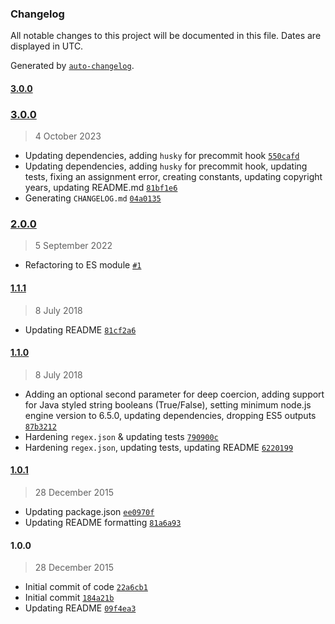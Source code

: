 ### Changelog

All notable changes to this project will be documented in this file. Dates are displayed in UTC.

Generated by [`auto-changelog`](https://github.com/CookPete/auto-changelog).

#### [3.0.0](https://github.com/avoidwork/tiny-coerce/compare/3.0.0...3.0.0)

### [3.0.0](https://github.com/avoidwork/tiny-coerce/compare/2.0.0...3.0.0)

> 4 October 2023

- Updating dependencies, adding `husky` for precommit hook [`550cafd`](https://github.com/avoidwork/tiny-coerce/commit/550cafdaaabe4934ba1d07b9e467dd449491e415)
- Updating dependencies, adding `husky` for precommit hook, updating tests, fixing an assignment error, creating constants, updating copyright years, updating README.md [`81bf1e6`](https://github.com/avoidwork/tiny-coerce/commit/81bf1e6269081a9cc10b72b1bca81133f26f0a40)
- Generating `CHANGELOG.md` [`04a0135`](https://github.com/avoidwork/tiny-coerce/commit/04a0135a8b278d02ecc0504ec80a64990845e0ab)

### [2.0.0](https://github.com/avoidwork/tiny-coerce/compare/1.1.1...2.0.0)

> 5 September 2022

- Refactoring to ES module [`#1`](https://github.com/avoidwork/tiny-coerce/pull/1)

#### [1.1.1](https://github.com/avoidwork/tiny-coerce/compare/1.1.0...1.1.1)

> 8 July 2018

- Updating README [`81cf2a6`](https://github.com/avoidwork/tiny-coerce/commit/81cf2a68162844a497193148083fdd756ad0fbc4)

#### [1.1.0](https://github.com/avoidwork/tiny-coerce/compare/1.0.1...1.1.0)

> 8 July 2018

- Adding an optional second parameter for deep coercion, adding support for Java styled string booleans (True/False), setting minimum node.js engine version to 6.5.0, updating dependencies, dropping ES5 outputs [`87b3212`](https://github.com/avoidwork/tiny-coerce/commit/87b32129feaba32d5824dfdb13e7578548d13e05)
- Hardening `regex.json` & updating tests [`790900c`](https://github.com/avoidwork/tiny-coerce/commit/790900ca8b5c939c61dfcaf2bb4d6c36c821ed91)
- Hardening `regex.json`, updating tests, updating README [`6220199`](https://github.com/avoidwork/tiny-coerce/commit/6220199e192eb8bb0809ca0f6a08be650eb80329)

#### [1.0.1](https://github.com/avoidwork/tiny-coerce/compare/1.0.0...1.0.1)

> 28 December 2015

- Updating package.json [`ee0970f`](https://github.com/avoidwork/tiny-coerce/commit/ee0970f0370f0da231f10ddd6e43e16c61eefe4c)
- Updating README formatting [`81a6a93`](https://github.com/avoidwork/tiny-coerce/commit/81a6a935b4772801457fd0208d0a50bfc9765151)

#### 1.0.0

> 28 December 2015

- Initial commit of code [`22a6cb1`](https://github.com/avoidwork/tiny-coerce/commit/22a6cb1159d6cabbeda989213248c54b56f7e570)
- Initial commit [`184a21b`](https://github.com/avoidwork/tiny-coerce/commit/184a21b9f30fa233b389febb5bf214f4c6c8ebce)
- Updating README [`09f4ea3`](https://github.com/avoidwork/tiny-coerce/commit/09f4ea3f66af62f3b5bd57f9f6204f535ca55d16)

